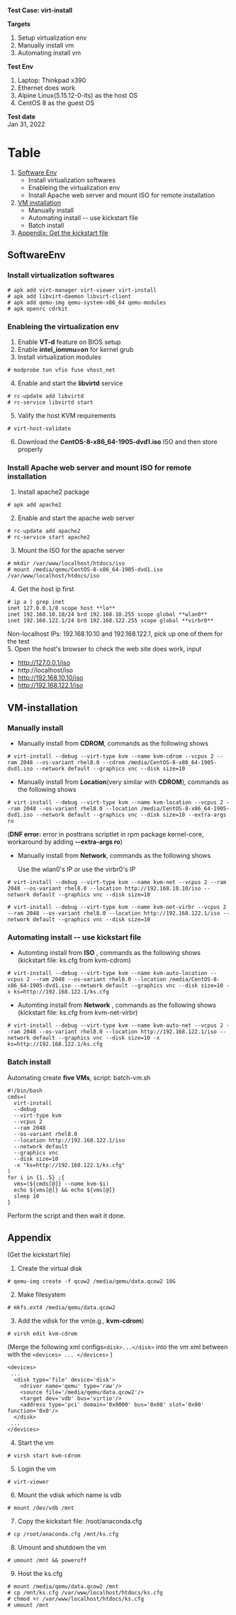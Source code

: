 **Test Case: virt-install** 

**Targets**
  1. Setup virtualization env
  2. Manually install vm
  3. Automating install vm
 
**Test Env**
  1. Laptop: Thinkpad x390
  2. Ethernet does work
  3. Alpine Linux(5.15.12-0-lts) as the host OS
  4. CentOS 8 as the guest OS

**Test date**  
Jan 31, 2022

# Table
1. [Software Env](#softwareenv)
   - Install virtualization softwares
   - Enableing the virtualization env
   - Install Apache web server and mount ISO for remote installation
3. [VM installation](#vm-installation)
   - Manually install
   - Automating install -- use kickstart file
   - Batch install
5. [Appendix: Get the kickstart file](#appendix)
 

## SoftwareEnv

### Install virtualization softwares
  ```
  # apk add virt-manager virt-viewer virt-install  
  # apk add libvirt-daemon libvirt-client  
  # apk add qemu-img qemu-system-x86_64 qemu-modules  
  # apk openrc cdrkit
  ```
### Enableing the virtualization env
  1. Enable **VT-d** feature on BIOS setup
  2. Enable **intel_iommu=on** for kernel grub    
  3. Install virtualization modules 
  ```
  # modprobe tun vfio fuse vhost_net
  ```
  4. Enable and start the **libvirtd** service
  ```
  # rc-update add libvirtd  
  # rc-service libvirtd start
  ```
  5. Valify the host KVM requirements
  ```
  # virt-host-validate
  ```
  6. Download the **CentOS-8-x86_64-1905-dvd1.iso** ISO and then store properly 

### Install Apache web server and mount ISO for remote installation
  1. Install apache2 package
  ```
  # apk add apache2
  ```
  2. Enable and start the apache web server
  ```
  # rc-update add apache2  
  # rc-service start apache2  
  ```
  3. Mount the ISO for the apache server
  ```
  # mkdir /var/www/localhost/htdocs/iso
  # mount /media/qemu/CentOS-8-x86_64-1905-dvd1.iso /var/www/localhost/htdocs/iso
  ```
  4. Get the host ip first
  ```
  # ip a | grep inet
  inet 127.0.0.1/8 scope host **lo**
  inet 192.168.10.10/24 brd 192.168.10.255 scope global **wlan0**
  inet 192.168.122.1/24 brd 192.168.122.255 scope global **virbr0**
  ```
  Non-localhost IPs: 192.168.10.10 and 192.168.122.1, pick up one of them for the test  
  5. Open the host's browser to check the web site does work, input  
  * http://127.0.0.1/iso  
  * http://localhost/iso  
  * http://192.168.10.10/iso  
  * http://192.168.122.1/iso  
  
## VM-installation
### Manually install
* Manually install from **CDROM**, commands as the following shows
```
# virt-install --debug --virt-type kvm --name kvm-cdrom --vcpus 2 --ram 2048 --os-variant rhel8.0 --cdrom /media/CentOS-8-x86_64-1905-dvd1.iso --network default --graphics vnc --disk size=10
```
* Manually install from **Location**(very similar with **CDROM**), commands as the following shows
```
# virt-install --debug --virt-type kvm --name kvm-location --vcpus 2 --ram 2048 --os-variant rhel8.0 --location /media/CentOS-8-x86_64-1905-dvd1.iso --network default --graphics vnc --disk size=10 --extra-args ro
```
(**DNF error:** error in posttrans scriptlet in rpm package kernel-core, workaround by adding **--extra-args ro**)
* Manually install from **Network**, commands as the following shows  
  
  Use the wlan0's IP or use the virbr0's IP
```
# virt-install --debug --virt-type kvm --name kvm-net --vcpus 2 --ram 2048 --os-variant rhel8.0 --location http://192.168.10.10/iso --network default --graphics vnc --disk size=10
```
```
# virt-install --debug --virt-type kvm --name kvm-net-virbr --vcpus 2 --ram 2048 --os-variant rhel8.0 --location http://192.168.122.1/iso --network default --graphics vnc --disk size=10
```
### Automating install -- use kickstart file
* Automting install from **ISO** , commands as the following shows  
(kickstart file: ks.cfg from kvm-cdrom)
```
# virt-install --debug --virt-type kvm --name kvm-auto-location --vcpus 2 --ram 2048 --os-variant rhel8.0 --location /media/CentOS-8-x86_64-1905-dvd1.iso --network default --graphics vnc --disk size=10 -x ks=http://192.168.122.1/ks.cfg
```
* Automting install from **Network** , commands as the following shows  
(kickstart file: ks.cfg from kvm-net-virbr)
```
# virt-install --debug --virt-type kvm --name kvm-auto-net --vcpus 2 --ram 2048 --os-variant rhel8.0 --location http://192.168.122.1/iso --network default --graphics vnc --disk size=10 -x ks=http://192.168.122.1/ks.cfg
```
### Batch install
Automating create **five VMs**, script: batch-vm.sh
```
#!/bin/bash
cmds=(
  virt-install
  --debug
  --virt-type kvm
  --vcpus 2
  --ram 2048
  --os-variant rhel8.0
  --location http://192.168.122.1/iso
  --network default
  --graphics vnc
  --disk size=10
  -x "ks=http://192.168.122.1/ks.cfg"
)
for i in {1..5} ;{
  vms=(${cmds[@]} --name kvm-$i)
  echo ${vms[@]} && echo ${vms[@]}
  sleep 10
}
```
Perform the script and then wait it done.

## Appendix
(Get the kickstart file)
1. Create the virtual disk  
```
# qemu-img create -f qcow2 /media/qemu/data.qcow2 10G
```  
2. Make filesystem  
```
# mkfs.ext4 /media/qemu/data.qcow2
```  
3. Add the vdisk for the vm(e.g., **kvm-cdrom**)  
```
# virsh edit kvm-cdrom
```  
(Merge the following xml configs```<disk>...</disk>``` into the vm xml between with the ```<devices> ... </devices>``` )  
```
<devices>
 ...
  <disk type='file' device='disk'>
    <driver name='qemu' type='raw'/>
    <source file='/media/qemu/data.qcow2'/>
    <target dev='vdb' bus='virtio'/>
    <address type='pci' domain='0x0000' bus='0x08' slot='0x00' function='0x0'/>
  </disk>
 ...
</devices>
```
4. Start the vm  
```
# virsh start kvm-cdrom
```  
5. Login the vm  
```
# virt-viewer
```  
6. Mount the vdisk which name is vdb  
```
# mount /dev/vdb /mnt
```
7. Copy the kickstart file: /root/anaconda.cfg  
```
# cp /root/anaconda.cfg /mnt/ks.cfg
```  
8. Umount and shutdown the vm  
```
# umount /mnt && poweroff
```
9. Host the ks.cfg
```
# mount /media/qemu/data.qcow2 /mnt 
# cp /mnt/ks.cfg /var/www/localhost/htdocs/ks.cfg
# chmod +r /var/www/localhost/htdocs/ks.cfg
# umount /mnt

